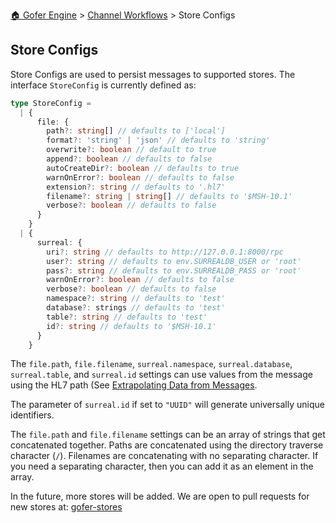 [🏠 Gofer Engine](https://gofer-engine.github.io/) > [Channel Workflows](./index.md) > Store Configs

## Store Configs

Store Configs are used to persist messages to supported stores. The interface `StoreConfig` is currently defined as:

```typescript
type StoreConfig =
  | {
      file: {
        path?: string[] // defaults to ['local']
        format?: 'string' | 'json' // defaults to 'string'
        overwrite?: boolean // default to true
        append?: boolean // defaults to false
        autoCreateDir?: boolean // defaults to true
        warnOnError?: boolean // defaults to false
        extension?: string // defaults to '.hl7'
        filename?: string | string[] // defaults to '$MSH-10.1'
        verbose?: boolean // defaults to false
      }
    }
  | {
      surreal: {
        uri?: string // defaults to http://127.0.0.1:8000/rpc
        user?: string // defaults to env.SURREALDB_USER or 'root'
        pass?: string // defaults to env.SURREALDB_PASS or 'root'
        warnOnError?: boolean // defaults to false
        verbose?: boolean // defaults to false
        namespace?: string // defaults to 'test'
        database?: strings // defaults to 'test'
        table?: string // defaults to 'test'
        id?: string // defaults to '$MSH-10.1'
      }
    }
```

The `file.path`, `file.filename`, `surreal.namespace`, `surreal.database`, `surreal.table`, and `surreal.id` settings can use values from the message using the HL7 path (See [Extrapolating Data from Messages](../msg-class/extrapolating.md).

The parameter of `surreal.id` if set to `"UUID"` will generate universally unique identifiers.

The `file.path` and `file.filename` settings can be an array of strings that get concatenated together. Paths are concatenated using the directory traverse character (`/`). Filenames are concatenating with no separating character. If you need a separating character, then you can add it as an element in the array.

In the future, more stores will be added. We are open to pull requests for new stores at: [gofer-stores](https://github.com/amaster507/gofer-stores)
